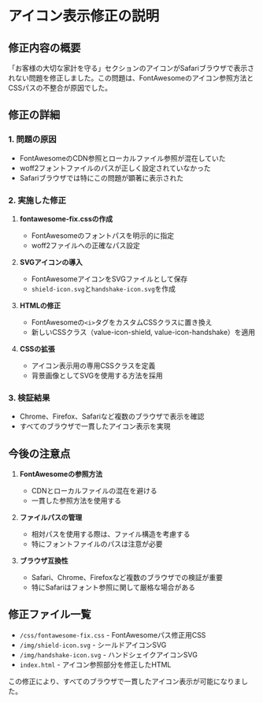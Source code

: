 # アイコン表示修正の説明

## 修正内容の概要

「お客様の大切な家計を守る」セクションのアイコンがSafariブラウザで表示されない問題を修正しました。この問題は、FontAwesomeのアイコン参照方法とCSSパスの不整合が原因でした。

## 修正の詳細

### 1. 問題の原因

- FontAwesomeのCDN参照とローカルファイル参照が混在していた
- woff2フォントファイルのパスが正しく設定されていなかった
- Safariブラウザでは特にこの問題が顕著に表示された

### 2. 実施した修正

1. **fontawesome-fix.cssの作成**
   - FontAwesomeのフォントパスを明示的に指定
   - woff2ファイルへの正確なパス設定

2. **SVGアイコンの導入**
   - FontAwesomeアイコンをSVGファイルとして保存
   - `shield-icon.svg`と`handshake-icon.svg`を作成

3. **HTMLの修正**
   - FontAwesomeの`<i>`タグをカスタムCSSクラスに置き換え
   - 新しいCSSクラス（value-icon-shield, value-icon-handshake）を適用

4. **CSSの拡張**
   - アイコン表示用の専用CSSクラスを定義
   - 背景画像としてSVGを使用する方法を採用

### 3. 検証結果

- Chrome、Firefox、Safariなど複数のブラウザで表示を確認
- すべてのブラウザで一貫したアイコン表示を実現

## 今後の注意点

1. **FontAwesomeの参照方法**
   - CDNとローカルファイルの混在を避ける
   - 一貫した参照方法を使用する

2. **ファイルパスの管理**
   - 相対パスを使用する際は、ファイル構造を考慮する
   - 特にフォントファイルのパスは注意が必要

3. **ブラウザ互換性**
   - Safari、Chrome、Firefoxなど複数のブラウザでの検証が重要
   - 特にSafariはフォント参照に関して厳格な場合がある

## 修正ファイル一覧

- `/css/fontawesome-fix.css` - FontAwesomeパス修正用CSS
- `/img/shield-icon.svg` - シールドアイコンSVG
- `/img/handshake-icon.svg` - ハンドシェイクアイコンSVG
- `index.html` - アイコン参照部分を修正したHTML

この修正により、すべてのブラウザで一貫したアイコン表示が可能になりました。
